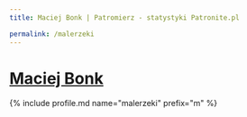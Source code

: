 ```yaml
---
title: Maciej Bonk | Patromierz - statystyki Patronite.pl

permalink: /malerzeki
---
```


# [Maciej Bonk](https://patronite.pl/malerzeki)

{% include profile.md name="malerzeki" prefix="m" %}
